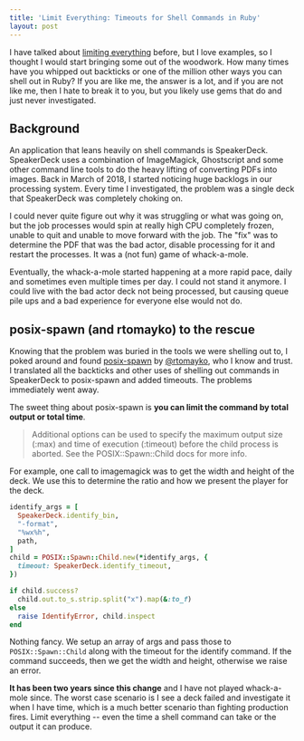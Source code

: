 ```yaml
---
title: 'Limit Everything: Timeouts for Shell Commands in Ruby'
layout: post
---
```


I have talked about [limiting everything](/database-performance-simplified/) before, but I love examples, so I thought I would start bringing some out of the woodwork. How many times have you whipped out backticks or one of the million other ways you can shell out in Ruby? If you are like me, the answer is a lot, and if you are not like me, then I hate to break it to you, but you likely use gems that do and just never investigated.

## Background

An application that leans heavily on shell commands is SpeakerDeck. SpeakerDeck uses a combination of ImageMagick, Ghostscript and some other command line tools to do the heavy lifting of converting PDFs into images. Back in March of 2018, I started noticing huge backlogs in our processing system. Every time I investigated, the problem was a single deck that SpeakerDeck was completely choking on.

I could never quite figure out why it was struggling or what was going on, but the job processes would spin at really high CPU completely frozen, unable to quit and unable to move forward with the job. The "fix" was to determine the PDF that was the bad actor, disable processing for it and restart the processes. It was a (not fun) game of whack-a-mole.

Eventually, the whack-a-mole started happening at a more rapid pace, daily and sometimes even multiple times per day. I could not stand it anymore. I could live with the bad actor deck not being processed, but causing queue pile ups and a bad experience for everyone else would not do.

## posix-spawn (and rtomayko) to the rescue

Knowing that the problem was buried in the tools we were shelling out to, I poked around and found [posix-spawn](https://github.com/rtomayko/posix-spawn) by [@rtomayko](https://github.com/rtomayko), who I know and trust. I translated all the backticks and other uses of shelling out commands in SpeakerDeck to posix-spawn and added timeouts. The problems immediately went away.

The sweet thing about posix-spawn is **you can limit the command by total output or total time**.

> Additional options can be used to specify the maximum output size (:max) and time of execution (:timeout) before the child process is aborted. See the POSIX::Spawn::Child docs for more info.

For example, one call to imagemagick was to get the width and height of the deck. We use this to determine the ratio and how we present the player for the deck.

```ruby
identify_args = [
  SpeakerDeck.identify_bin,
  "-format",
  "%wx%h",
  path,
]
child = POSIX::Spawn::Child.new(*identify_args, {
  timeout: SpeakerDeck.identify_timeout,
})

if child.success?
  child.out.to_s.strip.split("x").map(&:to_f)
else
  raise IdentifyError, child.inspect
end
```

Nothing fancy. We setup an array of args and pass those to `POSIX::Spawn::Child` along with the timeout for the identify command. If the command succeeds, then we get the width and height, otherwise we raise an error.

**It has been two years since this change** and I have not played whack-a-mole since. The worst case scenario is I see a deck failed and investigate it when I have time, which is a much better scenario than fighting production fires. Limit everything -- even the time a shell command can take or the output it can produce.
